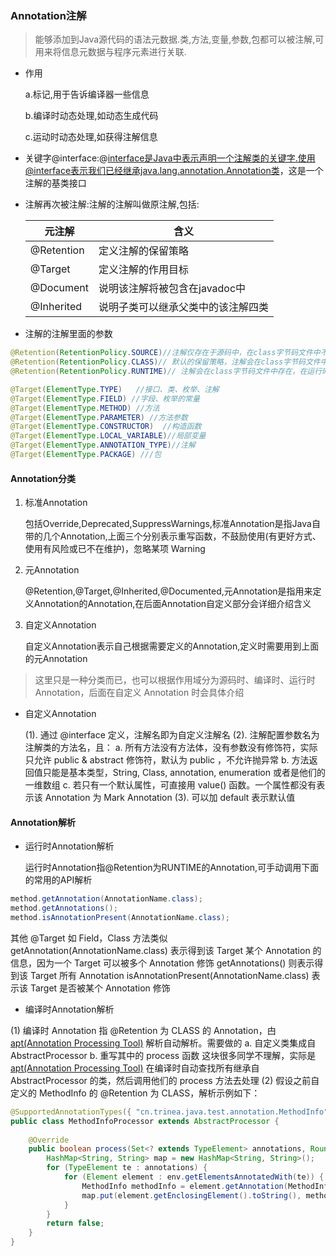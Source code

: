 ### Annotation注解

> 能够添加到Java源代码的语法元数据.类,方法,变量,参数,包都可以被注解,可用来将信息元数据与程序元素进行关联.

* 作用

  a.标记,用于告诉编译器一些信息

  b.编译时动态处理,如动态生成代码

  c.运动时动态处理,如获得注解信息

* 关键字@interface:@interface是Java中表示声明一个注解类的关键字.使用@interface表示我们已经继承java.lang.annotation.Annotation类，这是一个注解的基类接口

* 注解再次被注解:注解的注解叫做原注解,包括:

  | 元注解        | 含义                 |
  | ---------- | ------------------ |
  | @Retention | 定义注解的保留策略          |
  | @Target    | 定义注解的作用目标          |
  | @Document  | 说明该注解将被包含在javadoc中 |
  | @Inherited | 说明子类可以继承父类中的该注解四类  |

* 注解的注解里面的参数
 ```java
@Retention(RetentionPolicy.SOURCE)//注解仅存在于源码中，在class字节码文件中不包含
@Retention(RetentionPolicy.CLASS)// 默认的保留策略，注解会在class字节码文件中存在，但运行时无法得
@Retention(RetentionPolicy.RUNTIME)// 注解会在class字节码文件中存在，在运行时可以通过反射获取到
 ```
 ```java
@Target(ElementType.TYPE)   //接口、类、枚举、注解
@Target(ElementType.FIELD) //字段、枚举的常量
@Target(ElementType.METHOD) //方法
@Target(ElementType.PARAMETER) //方法参数
@Target(ElementType.CONSTRUCTOR)  //构造函数
@Target(ElementType.LOCAL_VARIABLE)//局部变量
@Target(ElementType.ANNOTATION_TYPE)//注解
@Target(ElementType.PACKAGE) ///包
 ```

#### Annotation分类

1. 标准Annotation

   包括Override,Deprecated,SuppressWarnings,标准Annotation是指Java自带的几个Annotation,上面三个分别表示重写函数，不鼓励使用(有更好方式、使用有风险或已不在维护)，忽略某项 Warning

2. 元Annotation

   @Retention,@Target,@Inherited,@Documented,元Annotation是指用来定义Annotation的Annotation,在后面Annotation自定义部分会详细介绍含义

3. 自定义Annotation

   自定义Annotation表示自己根据需要定义的Annotation,定义时需要用到上面的元Annotation

> 这里只是一种分类而已，也可以根据作用域分为源码时、编译时、运行时 Annotation，后面在自定义 Annotation 时会具体介绍

* 自定义Annotation

  (1). 通过 @interface 定义，注解名即为自定义注解名
  (2). 注解配置参数名为注解类的方法名，且：
  a. 所有方法没有方法体，没有参数没有修饰符，实际只允许 public & abstract 修饰符，默认为 public ，不允许抛异常
  b. 方法返回值只能是基本类型，String, Class, annotation, enumeration 或者是他们的一维数组
  c. 若只有一个默认属性，可直接用 value() 函数。一个属性都没有表示该 Annotation 为 Mark Annotation
  (3). 可以加 default 表示默认值

#### Annotation解析

* 运行时Annotation解析

  运行时Annotation指@Retention为RUNTIME的Annotation,可手动调用下面的常用的API解析

```java
method.getAnnotation(AnnotationName.class);
method.getAnnotations();
method.isAnnotationPresent(AnnotationName.class);
```

其他 @Target 如 Field，Class 方法类似
getAnnotation(AnnotationName.class) 表示得到该 Target 某个 Annotation 的信息，因为一个 Target 可以被多个 Annotation 修饰
getAnnotations() 则表示得到该 Target 所有 Annotation
isAnnotationPresent(AnnotationName.class) 表示该 Target 是否被某个 Annotation 修饰

* 编译时Annotation解析

(1) 编译时 Annotation 指 @Retention 为 CLASS 的 Annotation，甴 [apt(Annotation Processing Tool)](http://docs.oracle.com/javase/6/docs/technotes/guides/apt/GettingStarted.html) 解析自动解析。需要做的
a. 自定义类集成自 AbstractProcessor
b. 重写其中的 process 函数
这块很多同学不理解，实际是 [apt(Annotation Processing Tool)](http://docs.oracle.com/javase/6/docs/technotes/guides/apt/GettingStarted.html) 在编译时自动查找所有继承自 AbstractProcessor 的类，然后调用他们的 process 方法去处理
(2) 假设之前自定义的 MethodInfo 的 @Retention 为 CLASS，解析示例如下：

```java
@SupportedAnnotationTypes({ "cn.trinea.java.test.annotation.MethodInfo" })
public class MethodInfoProcessor extends AbstractProcessor {
 
    @Override
    public boolean process(Set<? extends TypeElement> annotations, RoundEnvironment env) {
        HashMap<String, String> map = new HashMap<String, String>();
        for (TypeElement te : annotations) {
            for (Element element : env.getElementsAnnotatedWith(te)) {
                MethodInfo methodInfo = element.getAnnotation(MethodInfo.class);
                map.put(element.getEnclosingElement().toString(), methodInfo.author());
            }
        }
        return false;
    }
}
```

